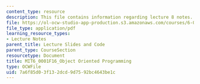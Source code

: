 ```yaml
---
content_type: resource
description: This file contains information regarding lecture 8 notes.
file: https://ol-ocw-studio-app-production.s3.amazonaws.com/courses/6-0001-introduction-to-computer-science-and-programming-in-python-fall-2016/7a6f85d03f132dcd9d7592bc4643be1c_MIT6_0001F16_Lec8.pdf
file_type: application/pdf
learning_resource_types:
- Lecture Notes
parent_title: Lecture Slides and Code
parent_type: CourseSection
resourcetype: Document
title: MIT6_0001F16_Object Oriented Programming
type: OCWFile
uid: 7a6f85d0-3f13-2dcd-9d75-92bc4643be1c
---
```

